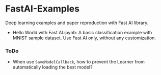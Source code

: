 # FastAI-Examples
Deep learning examples and paper reproduction with Fast AI library.

- Hello World with Fast AI.ipynb: A basic classification example with MNIST sample dataset. Use Fast AI only, without any customization.

### ToDo
- When use `SaveModelCallback`, how to prevent the Learner from automatically loading the best model?

